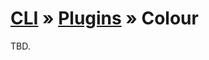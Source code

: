 # [CLI](../../../../../cli/README.md) &raquo; [Plugins](../../../../../cli/PLUGINS.md) &raquo; Colour

TBD.
